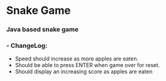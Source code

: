 # Snake Game
### Java based snake game

### - ChangeLog:

- Speed should increase as more apples are eaten.
- Should be able to press ENTER when game over for reset.
- Should display an increasing score as apples are eaten